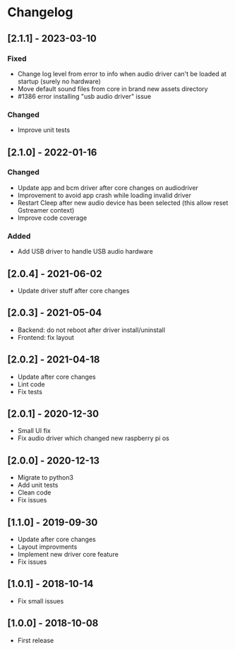 # Changelog

## [2.1.1] - 2023-03-10

### Fixed
- Change log level from error to info when audio driver can't be loaded at startup (surely no hardware)
- Move default sound files from core in brand new assets directory
- #1386 error installing "usb audio driver" issue

### Changed
- Improve unit tests

## [2.1.0] - 2022-01-16

### Changed
- Update app and bcm driver after core changes on audiodriver
- Improvement to avoid app crash while loading invalid driver
- Restart Cleep after new audio device has been selected (this allow reset Gstreamer context)
- Improve code coverage

### Added
* Add USB driver to handle USB audio hardware

## [2.0.4] - 2021-06-02

* Update driver stuff after core changes

## [2.0.3] - 2021-05-04

* Backend: do not reboot after driver install/uninstall
* Frontend: fix layout

## [2.0.2] - 2021-04-18

* Update after core changes
* Lint code
* Fix tests

## [2.0.1] - 2020-12-30

* Small UI fix
* Fix audio driver which changed new raspberry pi os

## [2.0.0] - 2020-12-13

* Migrate to python3
* Add unit tests
* Clean code
* Fix issues

## [1.1.0] - 2019-09-30

* Update after core changes
* Layout improvments
* Implement new driver core feature
* Fix issues

## [1.0.1] - 2018-10-14

* Fix small issues

## [1.0.0] - 2018-10-08

* First release

